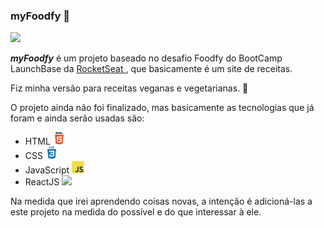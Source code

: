 ### myFoodfy 🌱

<img src="images/cap1.png" >

_**myFoodfy**_ é um projeto baseado no desafio Foodfy do BootCamp LaunchBase da <a href="https://rocketseat.com.br/">RocketSeat </a>, que basicamente é um site de receitas.

Fiz minha versão para receitas veganas e vegetarianas. 🌱

O projeto ainda não foi finalizado, mas basicamente as tecnologias que já foram e ainda serão usadas são:  
 * HTML <img src="https://raw.githubusercontent.com/devicons/devicon/master/icons/html5/html5-original-wordmark.svg" width="20" />
 * CSS <img src="https://raw.githubusercontent.com/devicons/devicon/master/icons/css3/css3-plain-wordmark.svg" width="20" />
 * JavaScript <img src="https://raw.githubusercontent.com/devicons/devicon/master/icons/javascript/javascript-original.svg" width="20" />
 * ReactJS <img src="https://i.ibb.co/4RHMmLQ/react.png" width="20"/>

Na medida que irei aprendendo coisas novas, a intenção é adicioná-las a este projeto na medida do possível e do que interessar à ele.

